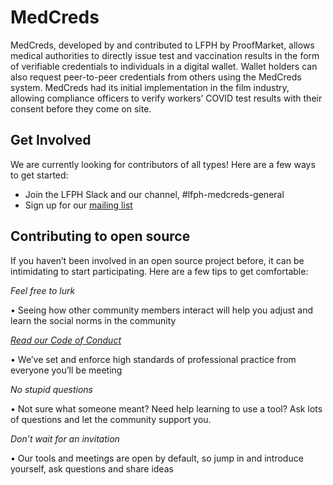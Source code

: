 # MedCreds

MedCreds, developed by and contributed to LFPH by ProofMarket, allows medical authorities to directly issue test and vaccination results in the form of verifiable credentials to individuals in a digital wallet. Wallet holders can also request peer-to-peer credentials from others using the MedCreds system. MedCreds had its initial implementation in the film industry, allowing compliance officers to verify workers’ COVID test results with their consent before they come on site.

## Get Involved

We are currently looking for contributors of all types! Here are a few ways to get started:

* Join the LFPH Slack and our channel, #lfph-medcreds-general
* Sign up for our [mailing list](https://lists.lfph.io/g/medcreds)

## Contributing to open source

If you haven’t been involved in an open source project before, it can be intimidating to start participating. Here are a few tips to get comfortable: 

*Feel free to lurk*

• Seeing how other community members interact will help you adjust and learn the social norms in the community

*[Read our Code of Conduct](https://github.com/lfph/foundation/blob/main/code-of-conduct.md)*

• We’ve set and enforce high standards of professional practice from everyone you’ll be meeting

*No stupid questions*

• Not sure what someone meant? Need help learning to use a tool? Ask lots of questions and let the community support you.

*Don’t wait for an invitation*

• Our tools and meetings are open by default, so jump in and introduce yourself, ask questions and share ideas

